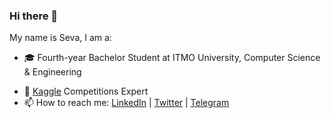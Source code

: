 ### Hi there 👋

My name is Seva, I am a:

- 🎓 Fourth-year Bachelor Student at ITMO University, Computer Science & Engineering
<!-- - 👨‍💻 Second-year Student at [@cscenter](https://github.com/cscenter), Data Science & Software Engineering -->
<!-- - 🔭 Intern at Yandex -->
- 🏅 [Kaggle](https://www.kaggle.com/sevakon) Competitions Expert
- 📫 How to reach me: [LinkedIn](https://www.linkedin.com/in/sevakon) | [Twitter](https://twitter.com/sevakonyakhin) | [Telegram](https://t.me/sevakon)
<!-- - ⚡ CV: [click](https://drive.google.com/file/d/1_hJHHMCfYR5pD2g368_fOHL0Yfa_utVV/view) -->

<!--
[Seva's github stats](https://github-readme-stats.vercel.app/api?username=sevakon&theme=default&show_icons=true&count_private=true)
**sevakon/sevakon** is a ✨ _special_ ✨ repository because its `README.md` (this file) appears on your GitHub profile.

Here are some ideas to get you started:

- 🔭 I’m currently working on ...
- 🌱 I’m currently learning ...
- 👯 I’m looking to collaborate on ...
- 🤔 I’m looking for help with ...
- 💬 Ask me about ...
- 📫 How to reach me: ...
- 😄 Pronouns: ...
- ⚡ Fun fact: ...
-->
